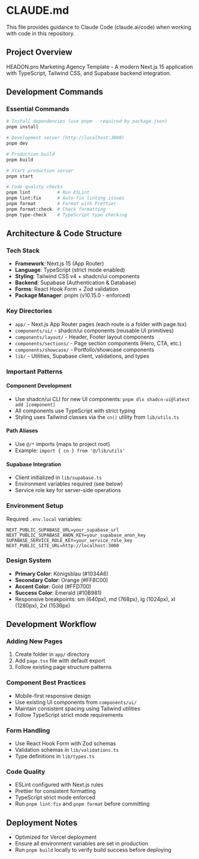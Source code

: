 # CLAUDE.md

This file provides guidance to Claude Code (claude.ai/code) when working with code in this repository.

## Project Overview

HEADON.pro Marketing Agency Template - A modern Next.js 15 application with TypeScript, Tailwind CSS, and Supabase backend integration.

## Development Commands

### Essential Commands
```bash
# Install dependencies (use pnpm - required by package.json)
pnpm install

# Development server (http://localhost:3000)
pnpm dev

# Production build
pnpm build

# Start production server
pnpm start

# Code quality checks
pnpm lint          # Run ESLint
pnpm lint:fix      # Auto-fix linting issues
pnpm format        # Format with Prettier
pnpm format:check  # Check formatting
pnpm type-check    # TypeScript type checking
```

## Architecture & Code Structure

### Tech Stack
- **Framework**: Next.js 15 (App Router)
- **Language**: TypeScript (strict mode enabled)
- **Styling**: Tailwind CSS v4 + shadcn/ui components
- **Backend**: Supabase (Authentication & Database)
- **Forms**: React Hook Form + Zod validation
- **Package Manager**: pnpm (v10.15.0 - enforced)

### Key Directories
- `app/` - Next.js App Router pages (each route is a folder with page.tsx)
- `components/ui/` - shadcn/ui components (reusable UI primitives)
- `components/layout/` - Header, Footer layout components
- `components/sections/` - Page section components (Hero, CTA, etc.)
- `components/showcase/` - Portfolio/showcase components
- `lib/` - Utilities, Supabase client, validations, and types

### Important Patterns

#### Component Development
- Use shadcn/ui CLI for new UI components: `pnpm dlx shadcn-ui@latest add [component]`
- All components use TypeScript with strict typing
- Styling uses Tailwind classes via the `cn()` utility from `lib/utils.ts`

#### Path Aliases
- Use `@/*` imports (maps to project root)
- Example: `import { cn } from '@/lib/utils'`

#### Supabase Integration
- Client initialized in `lib/supabase.ts`
- Environment variables required (see below)
- Service role key for server-side operations

### Environment Setup
Required `.env.local` variables:
```
NEXT_PUBLIC_SUPABASE_URL=your_supabase_url
NEXT_PUBLIC_SUPABASE_ANON_KEY=your_supabase_anon_key
SUPABASE_SERVICE_ROLE_KEY=your_service_role_key
NEXT_PUBLIC_SITE_URL=http://localhost:3000
```

### Design System
- **Primary Color**: Königsblau (#1034A6)
- **Secondary Color**: Orange (#FF8C00)
- **Accent Color**: Gold (#FFD700)
- **Success Color**: Emerald (#10B981)
- Responsive breakpoints: sm (640px), md (768px), lg (1024px), xl (1280px), 2xl (1536px)

## Development Workflow

### Adding New Pages
1. Create folder in `app/` directory
2. Add `page.tsx` file with default export
3. Follow existing page structure patterns

### Component Best Practices
- Mobile-first responsive design
- Use existing UI components from `components/ui/`
- Maintain consistent spacing using Tailwind utilities
- Follow TypeScript strict mode requirements

### Form Handling
- Use React Hook Form with Zod schemas
- Validation schemas in `lib/validations.ts`
- Type definitions in `lib/types.ts`

### Code Quality
- ESLint configured with Next.js rules
- Prettier for consistent formatting
- TypeScript strict mode enforced
- Run `pnpm lint:fix` and `pnpm format` before committing

## Deployment Notes
- Optimized for Vercel deployment
- Ensure all environment variables are set in production
- Run `pnpm build` locally to verify build success before deploying